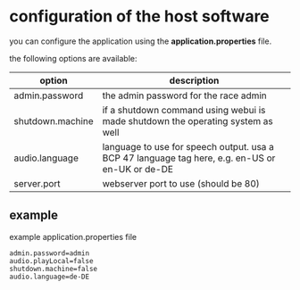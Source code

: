 # configuration of the host software
you can configure the application using the **application.properties** file.

the following options are available:

|option|description|
|---|---|
|admin.password|the admin password for the race admin|
|shutdown.machine|if a shutdown command using webui is made shutdown the operating system as well|
|audio.language|language to use for speech output. usa a BCP 47 language tag here, e.g. en-US or en-UK or de-DE|
|server.port|webserver port to use (should be 80)|


## example
example application.properties file
```
admin.password=admin
audio.playLocal=false
shutdown.machine=false
audio.language=de-DE
```
